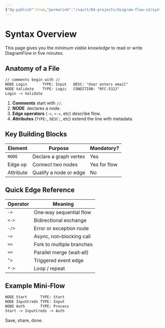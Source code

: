 ```yaml
---
{"dg-publish":true,"permalink":"/vault/04-projects/diagram-flow-v2/syntax-overview/"}
---
```


# Syntax Overview

This page gives you the *minimum viable knowledge* to read or write DiagramFlow in five minutes.

## Anatomy of a File
```txt
// comments begin with //
NODE Login       TYPE: Input   DESC: "User enters email"
NODE Validate    TYPE: Logic   CONDITION: "RFC‑5322"
Login -> Validate
```

1. **Comments** start with `//`.
2. **NODE <Identifier>** declares a node.
3. **Edge operators** (`->`, `<->`, etc) describe flow.
4. **Attributes** (`TYPE:`, `DESC:`, etc) extend the line with metadata.

## Key Building Blocks

| Element  | Purpose                         | Mandatory? |
|----------|---------------------------------|------------|
| `NODE`   | Declare a graph vertex          | Yes |
| Edge op  | Connect two nodes               | Yes for flow |
| Attribute| Qualify a node or edge          | No |

## Quick Edge Reference
| Operator | Meaning |
|----------|---------|
| `->`     | One‑way sequential flow |
| `<->`    | Bidirectional exchange |
| `-/>`    | Error or exception route |
| `~>`     | Async, non‑blocking call |
| `=>`     | Fork to multiple branches |
| `==`     | Parallel merge (wait‑all) |
| `^>`     | Triggered event edge |
| `*->`    | Loop / repeat |

## Example Mini‑Flow
```txt
NODE Start      TYPE: Start
NODE InputCreds TYPE: Input
NODE Auth       TYPE: Process
Start -> InputCreds -> Auth
```
Save, share, done.
